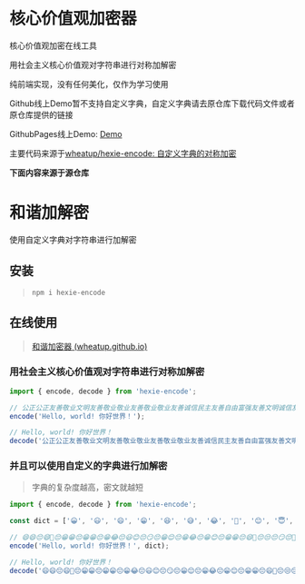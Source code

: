 # 核心价值观加密器

核心价值观加密在线工具

用社会主义核心价值观对字符串进行对称加解密

纯前端实现，没有任何美化，仅作为学习使用

Github线上Demo暂不支持自定义字典，自定义字典请去原仓库下载代码文件或者原仓库提供的链接

GithubPages线上Demo: [Demo](https://github.com/Samary1999/24EnCoder)

主要代码来源于[wheatup/hexie-encode: 自定义字典的对称加密](https://github.com/wheatup/hexie-encode)

**下面内容来源于源仓库**

# 和谐加解密

使用自定义字典对字符串进行加解密

## 安装

> `npm i hexie-encode`

## 在线使用

> [和谐加密器 (wheatup.github.io)](https://wheatup.github.io/labs/hexie)

### 用社会主义核心价值观对字符串进行对称加解密

```javascript
import { encode, decode } from 'hexie-encode';

// 公正公正友善敬业文明友善敬业敬业友善敬业敬业友善诚信民主友善自由富强友善文明诚信友善诚信敬业友善诚信民主友善诚信自由友善敬业敬业友善敬业民主友善和谐富强友善文明诚信友善民主自由文明诚信和谐友善民主公正文明和谐法治友善民主自由富强文明和谐友善文明富强公正民主敬业友善自由平等富强平等法治
encode('Hello, world! 你好世界！');

// Hello, world! 你好世界！
decode('公正公正友善敬业文明友善敬业敬业友善敬业敬业友善诚信民主友善自由富强友善文明诚信友善诚信敬业友善诚信民主友善诚信自由友善敬业敬业友善敬业民主友善和谐富强友善文明诚信友善民主自由文明诚信和谐友善民主公正文明和谐法治友善民主自由富强文明和谐友善文明富强公正民主敬业友善自由平等富强平等法治');
```

### 并且可以使用自定义的字典进行加解密

> 字典的复杂度越高，密文就越短

```javascript
import { encode, decode } from 'hexie-encode';

const dict = ['😀', '😃', '😄', '😁', '😆', '😅', '😂', '🤣', '😊', '😇', '🙂', '🙃', '😉', '😌', '😍', '🥰', '😘', '😗', '😙', '😚', '😋', '😛', '😝', '😜', '🤪', '🤨', '🧐', '🤓', '😎', '🤩', '🥳', '😏', '😒', '😞', '😔'];

// 😄😄😔😄🥳😔😁😁😔😁😁😔😁😂😔😃😊😔😏😔😁😌😔😁😂😔😁😊😔😁😁😔😄🤩😔😒😔😏😔🥰😚😚😔😗😜😙😔🥰🙂😅😔😜😘😒😔😃😗😇😂
encode('Hello, world! 你好世界！', dict);

// Hello, world! 你好世界！
decode('😄😄😔😄🥳😔😁😁😔😁😁😔😁😂😔😃😊😔😏😔😁😌😔😁😂😔😁😊😔😁😁😔😄🤩😔😒😔😏😔🥰😚😚😔😗😜😙😔🥰🙂😅😔😜😘😒😔😃😗😇😂', dict);
```
